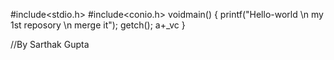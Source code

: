 #include<stdio.h>
#include<conio.h>
voidmain()
{
  printf("Hello-world  \n my 1st reposory \n merge it");
  getch();
 a+_vc
}

//By Sarthak Gupta
